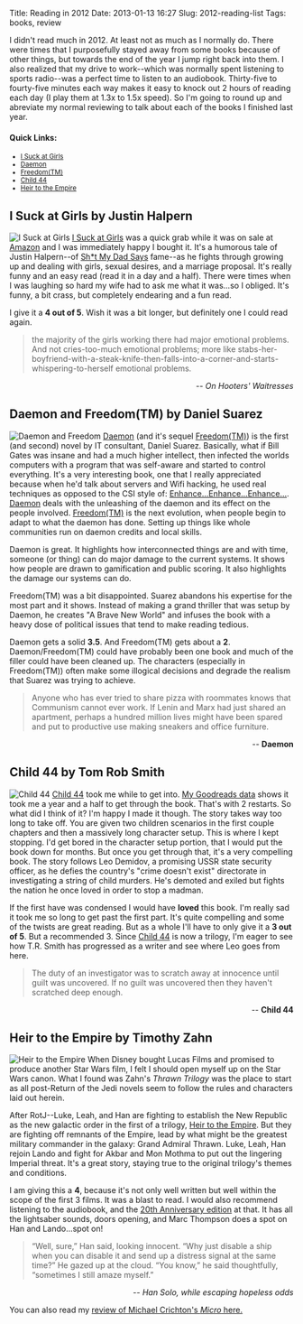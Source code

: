 Title: Reading in 2012
Date: 2013-01-13 16:27
Slug: 2012-reading-list
Tags: books, review

I didn't read much in 2012.  At least not as much as I normally do.  There were times that I purposefully stayed away from some books because of other things, but towards the end of the year I jump right back into them.  I also realized that my drive to work--which was normally spent listening to sports radio--was a perfect time to listen to an audiobook.  Thirty-five to fourty-five minutes each way makes it easy to knock out 2 hours of reading each day (I play them at 1.3x to 1.5x speed).  So I'm going to round up and abreviate my normal reviewing to talk about each of the books I finished last year.

#### Quick Links:

<ul style="font-size: smaller;">
  <li><a href="#i-suck-at-girls-by-justin-halpern">I Suck at Girls</a></li>
  <li><a href="#daemon-and-freedomtm-by-daniel-suarez">Daemon</a></li>
  <li><a href="#daemon-and-freedomtm-by-daniel-suarez">Freedom(TM)</a></li>
  <li><a href="#child-44-by-tom-rob-smith">Child 44</a></li>
  <li><a href="#heir-to-the-empire-by-timothy-zahn">Heir to the Empire</a></li>
</ul>

## I Suck at Girls by Justin Halpern

![I Suck at Girls](/static/images/2013/i-suck-at-girls.jpg  "I Suck at Girls alignright") [I Suck at Girls](http://www.goodreads.com/book/show/13425393-i-suck-at-girls) was a quick grab while it was on sale at [Amazon](http://www.amazon.com/Suck-at-Girls-Justin-Halpern/dp/0062113372/) and I was immediately happy I bought it.  It's a humorous tale of Justin Halpern--of [Sh*t My Dad Says](https://twitter.com/shitmydadsays) fame--as he fights through growing up and dealing with girls, sexual desires, and a marriage proposal.  It's really funny and an easy read (read it in a day and a half).  There were times when I was laughing so hard my wife had to ask me what it was...so I obliged.  It's funny, a bit crass, but completely endearing and a fun read.

I give it a **4 out of 5**.  Wish it was a bit longer, but definitely one I could read again.

> the majority of the girls working there had major emotional problems. And not cries-too-much emotional problems; more like stabs-her-boyfriend-with-a-steak-knife-then-falls-into-a-corner-and-starts-whispering-to-herself emotional problems.

<p style="text-align: right">-- <em>On Hooters' Waitresses</em></p>

## Daemon and Freedom(TM) by Daniel Suarez

![Daemon and Freedom](/static/images/2013/daemon-freedom.jpg "Daemon and Freedom alignright") [Daemon](http://www.goodreads.com/book/show/4699575-daemon) (and it's sequel [Freedom(TM)](http://www.goodreads.com/book/show/7132363-freedom-tm)) is the first (and second) novel by IT consultant, Daniel Suarez.  Basically, what if Bill Gates was insane and had a much higher intellect, then infected the worlds computers with a program that was self-aware and started to control everything.  It's a very interesting book, one that I really appreciated because when he'd talk about servers and Wifi hacking, he used real techniques as opposed to the CSI style of: [Enhance...Enhance...Enhance...](https://www.youtube.com/watch?v=Vxq9yj2pVWk).  [Daemon](http://www.amazon.com/Daemon-Daniel-Suarez/dp/0451228731/) deals with the unleashing of the daemon and its effect on the people involved.  [Freedom(TM)](http://www.amazon.com/Freedom-TM-Daniel-Suarez/dp/0451231899/) is the next evolution, when people begin to adapt to what the daemon has done.  Setting up things like whole communities run on daemon credits and local skills.

Daemon is great.  It highlights how interconnected things are and with time, someone (or thing) can do major damage to the current systems.  It shows how people are drawn to gamification and public scoring.  It also highlights the damage our systems can do.

Freedom(TM) was a bit disappointed.  Suarez abandons his expertise for the most part and it shows.  Instead of making a grand thriller that was setup by Daemon, he creates "A Brave New World" and infuses the book with a heavy dose of political issues that tend to make reading tedious.

Daemon gets a solid **3.5**.  And Freedom(TM) gets about a **2**.  Daemon/Freedom(TM) could have probably been one book and much of the filler could have been cleaned up.  The characters (especially in Freedom(TM)) often make some illogical decisions and degrade the realism that Suarez was trying to achieve.

> Anyone who has ever tried to share pizza with roommates knows that Communism cannot ever work. If Lenin and Marx had just shared an apartment, perhaps a hundred million lives might have been spared and put to productive use making sneakers and office furniture.

<p style="text-align: right">-- <strong>Daemon</strong></p>

## Child 44 by Tom Rob Smith

![Child 44](/static/images/2013/child-44.jpg "Child 44 alignleft") [Child 44](http://www.goodreads.com/book/show/2161733.Child_44) took me while to get into.  [My Goodreads data](http://www.goodreads.com/traeblain) shows it took me a year and a half to get through the book.  That's with 2 restarts.  So what did I think of it?  I'm happy I made it though.  The story takes way too long to take off.  You are given two children scenarios in the first couple chapters and then a massively long character setup.  This is where I kept stopping.  I'd get bored in the character setup portion, that I would put the book down for months.  But once you get through that, it's a very compelling book.  The story follows Leo Demidov, a promising USSR state security officer, as he defies the country's "crime doesn't exist" directorate in investigating a string of child murders.  He's demoted and exiled but fights the nation he once loved in order to stop a madman.

If the first have was condensed I would have **loved** this book.  I'm really sad it took me so long to get past the first part.  It's quite compelling and some of the twists are great reading.  But as a whole I'll have to only give it a **3 out of 5**.  But a recommended 3.  Since [Child 44](http://www.amazon.com/Child-44-The-Trilogy-ebook/dp/B0011UJMK2/) is now a trilogy, I'm eager to see how T.R. Smith has progressed as a writer and see where Leo goes from here.

> The duty of an investigator was to scratch away at innocence until guilt was uncovered. If no guilt was uncovered then they haven't scratched deep enough.

<p style="text-align: right">-- <strong>Child 44</strong></p>

## Heir to the Empire by Timothy Zahn

![Heir to the Empire](/static/images/2013/heir-to-the-empire.jpg "Heir to the Empire alignleft") When Disney bought Lucas Films and promised to produce another Star Wars film, I felt I should open myself up on the Star Wars canon.  What I found was Zahn's _Thrawn Trilogy_ was the place to start as all post-Return of the Jedi novels seem to follow the rules and characters laid out herein.

After RotJ--Luke, Leah, and Han are fighting to establish the New Republic as the new galactic order in the first of a trilogy, [Heir to the Empire](http://www.goodreads.com/book/show/216443.Heir_to_the_Empire).  But they are fighting off remnants of the Empire, lead by what might be the greatest military commander in the galaxy: Grand Admiral Thrawn.  Luke, Leah, Han rejoin Lando and fight for Akbar and Mon Mothma to put out the lingering Imperial threat.  It's a great story, staying true to the original trilogy's themes and conditions.

I am giving this a **4**, because it's not only well written but well within the scope of the first 3 films.  It was a blast to read.  I would also recommend listening to the audiobook, and the [20th Anniversary edition](http://www.amazon.com/Star-Wars-Anniversary-Edition-Trilogy/dp/B005LEV2V6/) at that.  It has all the lightsaber sounds, doors opening, and Marc Thompson does a spot on Han and Lando...spot on!

> “Well, sure,” Han said, looking innocent. “Why just disable a ship when you can disable it and send up a distress signal at the same time?” He gazed up at the cloud. “You know,” he said thoughtfully, “sometimes I still amaze myself.”

<p style="text-align: right">-- <em>Han Solo, while escaping hopeless odds</em></p>

You can also read my [review of Michael Crichton's _Micro_ here.](/2012/micro-michael-crichton/)